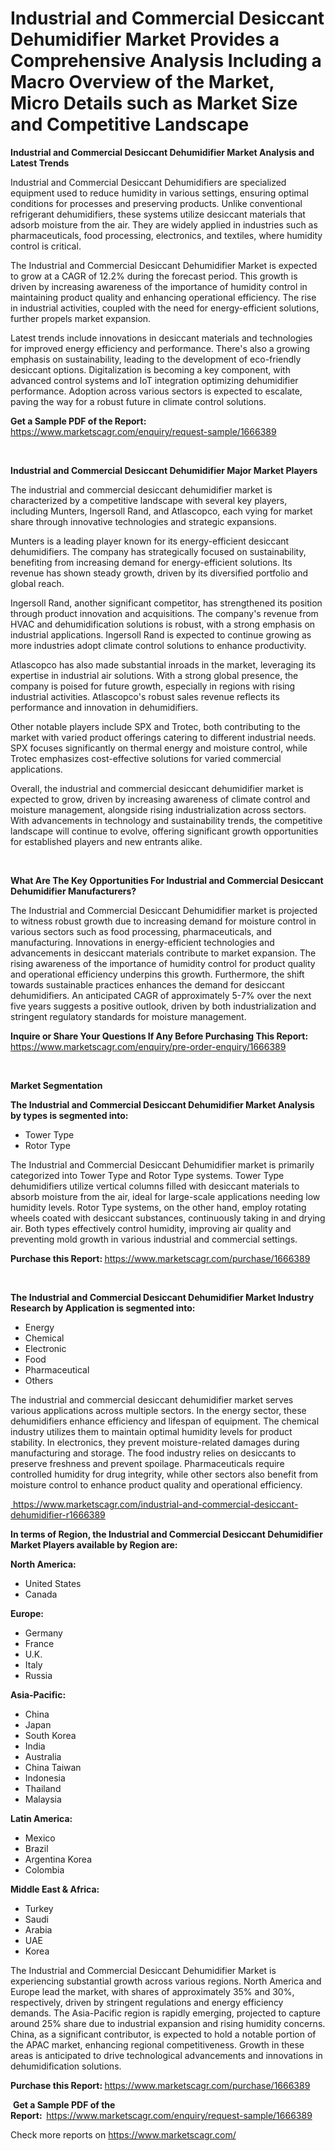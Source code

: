 <p><h1>Industrial and Commercial Desiccant Dehumidifier Market Provides a Comprehensive Analysis Including a Macro Overview of the Market, Micro Details such as Market Size and Competitive Landscape</h1></p><p><strong>Industrial and Commercial Desiccant Dehumidifier Market Analysis and Latest Trends</strong></p>
<p><p>Industrial and Commercial Desiccant Dehumidifiers are specialized equipment used to reduce humidity in various settings, ensuring optimal conditions for processes and preserving products. Unlike conventional refrigerant dehumidifiers, these systems utilize desiccant materials that adsorb moisture from the air. They are widely applied in industries such as pharmaceuticals, food processing, electronics, and textiles, where humidity control is critical.</p><p>The Industrial and Commercial Desiccant Dehumidifier Market is expected to grow at a CAGR of 12.2% during the forecast period. This growth is driven by increasing awareness of the importance of humidity control in maintaining product quality and enhancing operational efficiency. The rise in industrial activities, coupled with the need for energy-efficient solutions, further propels market expansion. </p><p>Latest trends include innovations in desiccant materials and technologies for improved energy efficiency and performance. There's also a growing emphasis on sustainability, leading to the development of eco-friendly desiccant options. Digitalization is becoming a key component, with advanced control systems and IoT integration optimizing dehumidifier performance. Adoption across various sectors is expected to escalate, paving the way for a robust future in climate control solutions.</p></p>
<p><strong>Get a Sample PDF of the Report:&nbsp;</strong> <a href="https://www.marketscagr.com/enquiry/request-sample/1666389?utm_campaign=3191&utm_medium=2&utm_source=Github&utm_content=ia&utm_term=11042025&utm_id=industrial-and-commercial-desiccant-dehumidifier">https://www.marketscagr.com/enquiry/request-sample/1666389</a></p>
<p>&nbsp;</p>
<p><strong>Industrial and Commercial Desiccant Dehumidifier Major Market Players</strong></p>
<p><p>The industrial and commercial desiccant dehumidifier market is characterized by a competitive landscape with several key players, including Munters, Ingersoll Rand, and Atlascopco, each vying for market share through innovative technologies and strategic expansions.</p><p>Munters is a leading player known for its energy-efficient desiccant dehumidifiers. The company has strategically focused on sustainability, benefiting from increasing demand for energy-efficient solutions. Its revenue has shown steady growth, driven by its diversified portfolio and global reach.</p><p>Ingersoll Rand, another significant competitor, has strengthened its position through product innovation and acquisitions. The company's revenue from HVAC and dehumidification solutions is robust, with a strong emphasis on industrial applications. Ingersoll Rand is expected to continue growing as more industries adopt climate control solutions to enhance productivity.</p><p>Atlascopco has also made substantial inroads in the market, leveraging its expertise in industrial air solutions. With a strong global presence, the company is poised for future growth, especially in regions with rising industrial activities. Atlascopco's robust sales revenue reflects its performance and innovation in dehumidifiers.</p><p>Other notable players include SPX and Trotec, both contributing to the market with varied product offerings catering to different industrial needs. SPX focuses significantly on thermal energy and moisture control, while Trotec emphasizes cost-effective solutions for varied commercial applications.</p><p>Overall, the industrial and commercial desiccant dehumidifier market is expected to grow, driven by increasing awareness of climate control and moisture management, alongside rising industrialization across sectors. With advancements in technology and sustainability trends, the competitive landscape will continue to evolve, offering significant growth opportunities for established players and new entrants alike.</p></p>
<p>&nbsp;</p>
<p><strong>What Are The Key Opportunities For Industrial and Commercial Desiccant Dehumidifier Manufacturers?</strong></p>
<p><p>The Industrial and Commercial Desiccant Dehumidifier market is projected to witness robust growth due to increasing demand for moisture control in various sectors such as food processing, pharmaceuticals, and manufacturing. Innovations in energy-efficient technologies and advancements in desiccant materials contribute to market expansion. The rising awareness of the importance of humidity control for product quality and operational efficiency underpins this growth. Furthermore, the shift towards sustainable practices enhances the demand for desiccant dehumidifiers. An anticipated CAGR of approximately 5-7% over the next five years suggests a positive outlook, driven by both industrialization and stringent regulatory standards for moisture management.</p></p>
<p><strong>Inquire or Share Your Questions If Any Before Purchasing This Report:</strong> <a href="https://www.marketscagr.com/enquiry/pre-order-enquiry/1666389?utm_campaign=3191&utm_medium=2&utm_source=Github&utm_content=ia&utm_term=11042025&utm_id=industrial-and-commercial-desiccant-dehumidifier">https://www.marketscagr.com/enquiry/pre-order-enquiry/1666389</a></p>
<p>&nbsp;</p>
<p><strong>Market Segmentation</strong></p>
<p><strong>The Industrial and Commercial Desiccant Dehumidifier Market Analysis by types is segmented into:</strong></p>
<p><ul><li>Tower Type</li><li>Rotor Type</li></ul></p>
<p><p>The Industrial and Commercial Desiccant Dehumidifier market is primarily categorized into Tower Type and Rotor Type systems. Tower Type dehumidifiers utilize vertical columns filled with desiccant materials to absorb moisture from the air, ideal for large-scale applications needing low humidity levels. Rotor Type systems, on the other hand, employ rotating wheels coated with desiccant substances, continuously taking in and drying air. Both types effectively control humidity, improving air quality and preventing mold growth in various industrial and commercial settings.</p></p>
<p><strong>Purchase this Report:&nbsp;</strong><a href="https://www.marketscagr.com/purchase/1666389?utm_campaign=3191&utm_medium=2&utm_source=Github&utm_content=ia&utm_term=11042025&utm_id=industrial-and-commercial-desiccant-dehumidifier">https://www.marketscagr.com/purchase/1666389</a></p>
<p>&nbsp;</p>
<p><strong>The Industrial and Commercial Desiccant Dehumidifier Market Industry Research by Application is segmented into:</strong></p>
<p><ul><li>Energy</li><li>Chemical</li><li>Electronic</li><li>Food</li><li>Pharmaceutical</li><li>Others</li></ul></p>
<p><p>The industrial and commercial desiccant dehumidifier market serves various applications across multiple sectors. In the energy sector, these dehumidifiers enhance efficiency and lifespan of equipment. The chemical industry utilizes them to maintain optimal humidity levels for product stability. In electronics, they prevent moisture-related damages during manufacturing and storage. The food industry relies on desiccants to preserve freshness and prevent spoilage. Pharmaceuticals require controlled humidity for drug integrity, while other sectors also benefit from moisture control to enhance product quality and operational efficiency.</p></p>
<p><a href="https://www.marketscagr.com/industrial-and-commercial-desiccant-dehumidifier-r1666389?utm_campaign=3191&utm_medium=2&utm_source=Github&utm_content=ia&utm_term=11042025&utm_id=industrial-and-commercial-desiccant-dehumidifier">&nbsp;https://www.marketscagr.com/industrial-and-commercial-desiccant-dehumidifier-r1666389</a></p>
<p><strong>In terms of Region, the Industrial and Commercial Desiccant Dehumidifier Market Players available by Region are:</strong></p>
<p>
    <p> <strong> North America: </strong>
        <ul>
            <li>United States</li>
            <li>Canada</li>
        </ul>
        </p> 
    <p> <strong> Europe: </strong>
        <ul>
            <li>Germany</li>
            <li>France</li>
            <li>U.K.</li>
            <li>Italy</li>
            <li>Russia</li>
        </ul>
        </p> 
    <p> <strong> Asia-Pacific: </strong>
        <ul>
            <li>China</li>
            <li>Japan</li>
            <li>South Korea</li>
            <li>India</li>
            <li>Australia</li>
            <li>China Taiwan</li>
            <li>Indonesia</li>
            <li>Thailand</li>
            <li>Malaysia</li>
        </ul>
        </p> 
    <p> <strong> Latin America: </strong>
        <ul>
            <li>Mexico</li>
            <li>Brazil</li>
            <li>Argentina Korea</li>
            <li>Colombia</li>
        </ul>
        </p> 
    <p> <strong> Middle East & Africa: </strong>
        <ul>
            <li>Turkey</li>
            <li>Saudi</li>
            <li>Arabia</li>
            <li>UAE</li>
            <li>Korea</li>
        </ul>
    </p>
    </p>
<p><p>The Industrial and Commercial Desiccant Dehumidifier Market is experiencing substantial growth across various regions. North America and Europe lead the market, with shares of approximately 35% and 30%, respectively, driven by stringent regulations and energy efficiency demands. The Asia-Pacific region is rapidly emerging, projected to capture around 25% share due to industrial expansion and rising humidity concerns. China, as a significant contributor, is expected to hold a notable portion of the APAC market, enhancing regional competitiveness. Growth in these areas is anticipated to drive technological advancements and innovations in dehumidification solutions.</p></p>
<p><strong>Purchase this Report: </strong><a href="https://www.marketscagr.com/purchase/1666389?utm_campaign=3191&utm_medium=2&utm_source=Github&utm_content=ia&utm_term=11042025&utm_id=industrial-and-commercial-desiccant-dehumidifier">https://www.marketscagr.com/purchase/1666389</a></p>
<p>&nbsp;<strong>Get a Sample PDF of the Report:&nbsp;&nbsp;</strong><a href="https://www.marketscagr.com/enquiry/request-sample/1666389?utm_campaign=3191&utm_medium=2&utm_source=Github&utm_content=ia&utm_term=11042025&utm_id=industrial-and-commercial-desiccant-dehumidifier">https://www.marketscagr.com/enquiry/request-sample/1666389</a></p>
<p><strong></strong></p>
<p>Check more reports on <a href="https://www.marketscagr.com/?utm_campaign=3191&utm_medium=2&utm_source=Github&utm_content=ia&utm_term=11042025&utm_id=industrial-and-commercial-desiccant-dehumidifier">https://www.marketscagr.com/</a></p>